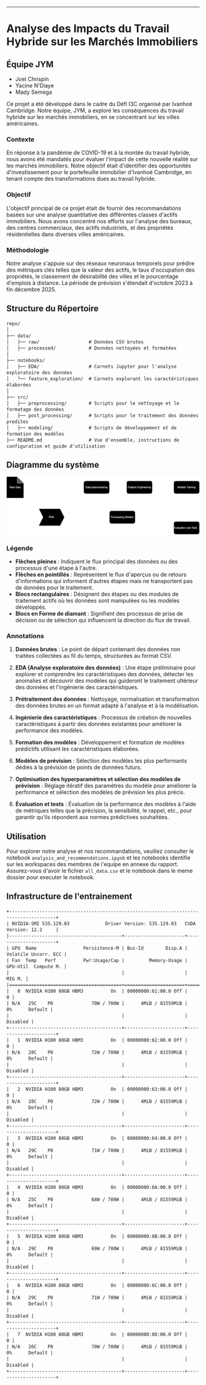 
---

# Analyse des Impacts du Travail Hybride sur les Marchés Immobiliers

## Équipe JYM
- Joel Chrispin
- Yacine N'Diaye
- Mady Semega

Ce projet a été développé dans le cadre du Défi I3C organisé par Ivanhoé Cambridge. Notre équipe, JYM, a exploré les conséquences du travail hybride sur les marchés immobiliers, en se concentrant sur les villes américaines.

### Contexte
En réponse à la pandémie de COVID-19 et à la montée du travail hybride, nous avons été mandatés pour évaluer l'impact de cette nouvelle réalité sur les marchés immobiliers. Notre objectif était d'identifier des opportunités d'investissement pour le portefeuille immobilier d'Ivanhoé Cambridge, en tenant compte des transformations dues au travail hybride.

### Objectif
L'objectif principal de ce projet était de fournir des recommandations basées sur une analyse quantitative des différentes classes d'actifs immobiliers. Nous avons concentré nos efforts sur l'analyse des bureaux, des centres commerciaux, des actifs industriels, et des propriétés résidentielles dans diverses villes américaines.

### Méthodologie
Notre analyse s'appuie sur des réseaux neuronaux temporels pour prédire des métriques clés telles que la valeur des actifs, le taux d'occupation des propriétés, le classement de désirabilité des villes et le pourcentage d'emplois à distance. La période de prévision s'étendait d'octobre 2023 à fin décembre 2025.

## Structure du Répertoire

```
repo/
│
├── data/
│   ├── raw/                  # Données CSV brutes
│   ├── processed/            # Données nettoyées et formatées
│
├── notebooks/
│   ├── EDA/                  # Carnets Jupyter pour l'analyse exploratoire des données
│   └── feature_exploration/  # Carnets explorant les caractéristiques élaborées
│
├── src/
│   ├── preprocessing/        # Scripts pour le nettoyage et le formatage des données
│   ├── post_processing/      # Scripts pour le traitement des données predites 
│   ├── modeling/             # Scripts de développement et de formation des modèles
├── README.md                 # Vue d'ensemble, instructions de configuration et guide d'utilisation
```

## Diagramme du système

![Diagramme de Flux de Travail du Système](system.drawio.svg)

### Légende

- **Flèches pleines** : Indiquent le flux principal des données ou des processus d'une étape à l'autre.
- **Flèches en pointillés** : Représentent le flux d'aperçus ou de retours d'informations qui informent d'autres étapes mais ne transportent pas de données pour le traitement.
- **Blocs rectangulaires** : Désignent des étapes ou des modules de traitement actifs où les données sont manipulées ou les modèles développés.
- **Blocs en Forme de diamant** : Signifient des processus de prise de décision ou de sélection qui influencent la direction du flux de travail.

### Annotations

1. **Données brutes** : Le point de départ contenant des données non traitées collectées au fil du temps, structurées au format CSV.

2. **EDA (Analyse exploratoire des données)** : Une étape préliminaire pour explorer et comprendre les caractéristiques des données, détecter les anomalies et découvrir des modèles qui guideront le traitement ultérieur des données et l'ingénierie des caractéristiques.

3. **Prétraitement des données** : Nettoyage, normalisation et transformation des données brutes en un format adapté à l'analyse et à la modélisation.

4. **Ingénierie des caractéristiques** : Processus de création de nouvelles caractéristiques à partir des données existantes pour améliorer la performance des modèles.

5. **Formation des modèles** : Développement et formation de modèles prédictifs utilisant les caractéristiques élaborées.

6. **Modèles de prévision** : Sélection des modèles les plus performants dédiés à la prévision de points de données futurs.

7. **Optimisation des hyperparamètres et sélection des modèles de prévision** : Réglage itératif des paramètres du modèle pour améliorer la performance et sélection des modèles de prévision les plus précis.

8. **Évaluation et tests** : Évaluation de la performance des modèles à l'aide de métriques telles que la précision, la sensibilité, le rappel, etc., pour garantir qu'ils répondent aux normes prédictives souhaitées.


## Utilisation

Pour explorer notre analyse et nos recommandations, veuillez consulter le notebook `analysis_and_recommendations.ipynb` et les notebooks identifie sur les workspaces des membres de l'equipe en annexe du rapport. Assurez-vous d'avoir le fichier `all_data.csv` et le notebook dans le meme dossier pour executer le notebook. 

## Infrastructure de l'entrainement

```
+---------------------------------------------------------------------------------------+
| NVIDIA-SMI 535.129.03             Driver Version: 535.129.03   CUDA Version: 12.2     |
|-----------------------------------------+----------------------+----------------------+
| GPU  Name                 Persistence-M | Bus-Id        Disp.A | Volatile Uncorr. ECC |
| Fan  Temp   Perf          Pwr:Usage/Cap |         Memory-Usage | GPU-Util  Compute M. |
|                                         |                      |               MIG M. |
|=========================================+======================+======================|
|   0  NVIDIA H100 80GB HBM3          On  | 00000000:61:00.0 Off |                    0 |
| N/A   25C    P0              70W / 700W |      4MiB / 81559MiB |      0%      Default |
|                                         |                      |             Disabled |
+-----------------------------------------+----------------------+----------------------+
|   1  NVIDIA H100 80GB HBM3          On  | 00000000:62:00.0 Off |                    0 |
| N/A   28C    P0              72W / 700W |      4MiB / 81559MiB |      0%      Default |
|                                         |                      |             Disabled |
+-----------------------------------------+----------------------+----------------------+
|   2  NVIDIA H100 80GB HBM3          On  | 00000000:63:00.0 Off |                    0 |
| N/A   28C    P0              72W / 700W |      4MiB / 81559MiB |      0%      Default |
|                                         |                      |             Disabled |
+-----------------------------------------+----------------------+----------------------+
|   3  NVIDIA H100 80GB HBM3          On  | 00000000:64:00.0 Off |                    0 |
| N/A   29C    P0              71W / 700W |      4MiB / 81559MiB |      0%      Default |
|                                         |                      |             Disabled |
+-----------------------------------------+----------------------+----------------------+
|   4  NVIDIA H100 80GB HBM3          On  | 00000000:6A:00.0 Off |                    0 |
| N/A   25C    P0              68W / 700W |      4MiB / 81559MiB |      0%      Default |
|                                         |                      |             Disabled |
+-----------------------------------------+----------------------+----------------------+
|   5  NVIDIA H100 80GB HBM3          On  | 00000000:6B:00.0 Off |                    0 |
| N/A   29C    P0              69W / 700W |      4MiB / 81559MiB |      0%      Default |
|                                         |                      |             Disabled |
+-----------------------------------------+----------------------+----------------------+
|   6  NVIDIA H100 80GB HBM3          On  | 00000000:6C:00.0 Off |                    0 |
| N/A   29C    P0              71W / 700W |      4MiB / 81559MiB |      0%      Default |
|                                         |                      |             Disabled |
+-----------------------------------------+----------------------+----------------------+
|   7  NVIDIA H100 80GB HBM3          On  | 00000000:6D:00.0 Off |                    0 |
| N/A   26C    P0              70W / 700W |      4MiB / 81559MiB |      0%      Default |
|                                         |                      |             Disabled |
+-----------------------------------------+----------------------+----------------------+
```